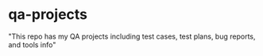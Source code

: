 # qa-projects
"This repo has my QA projects including test cases, test plans, bug reports, and tools info"

